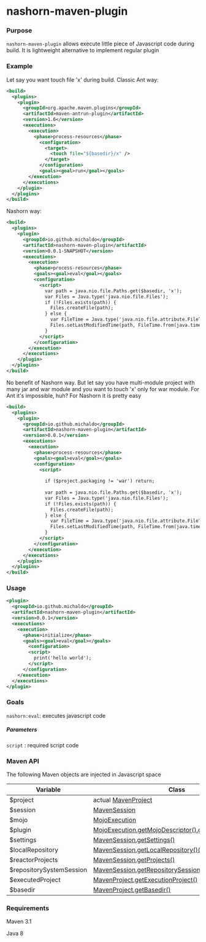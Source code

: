 # nashorn-maven-plugin

### Purpose

`nashorn-maven-plugin` allows execute little piece of Javascript code during build. It is lightweight 
alternative to implement regular plugin

### Example

Let say you want touch file 'x' during build. Classic Ant way:
```xml
<build>
  <plugins>
    <plugin>
      <groupId>org.apache.maven.plugins</groupId>
      <artifactId>maven-antrun-plugin</artifactId>
      <version>1.6</version>
      <executions>
        <execution>
          <phase>process-resources</phase>
            <configuration>
              <target>
                <touch file="${basedir}/x" />
              </target>
            </configuration>
            <goals><goal>run</goal></goals>
        </execution>
      </executions>
    </plugin>
  </plugins>
</build>
```

Nashorn  way:

```xml
<build>
  <plugins>
    <plugin>
      <groupId>io.github.michaldo</groupId>
      <artifactId>nashorn-maven-plugin</artifactId>
      <version>0.0.1-SNAPSHOT</version>
      <executions>
        <execution>
          <phase>process-resources</phase>
          <goals><goal>eval</goal></goals>
          <configuration>
            <script>
              var path = java.nio.file.Paths.get($basedir, 'x');
              var Files = Java.type('java.nio.file.Files');
              if (!Files.exists(path)) {
                Files.createFile(path);
              } else {
                var FileTime = Java.type('java.nio.file.attribute.FileTime');
                Files.setLastModifiedTime(path, FileTime.from(java.time.Instant.now()))
              }
            </script>
          </configuration>
        </execution>
      </executions>
    </plugin>
  </plugins>
</build>
```

No benefit of Nashorn way. But let say you have multi-module project with many jar and war module and you want to touch 'x' 
only for war module. For Ant it's impossible, huh? For Nashorn it is pretty easy

```xml
<build>
  <plugins>
    <plugin>
      <groupId>io.github.michaldo</groupId>
      <artifactId>nashorn-maven-plugin</artifactId>
      <version>0.0.1</version>
      <executions>
        <execution>
          <phase>process-resources</phase>
          <goals><goal>eval</goal></goals>
          <configuration>
            <script>
              
              if ($project.packaging != 'war') return;
              
              var path = java.nio.file.Paths.get($basedir, 'x');
              var Files = Java.type('java.nio.file.Files');
              if (!Files.exists(path)) {
                Files.createFile(path);
              } else {
                var FileTime = Java.type('java.nio.file.attribute.FileTime');
                Files.setLastModifiedTime(path, FileTime.from(java.time.Instant.now()))
              }
            </script>
          </configuration>
        </execution>
      </executions>
    </plugin>
  </plugins>
</build>
```

### Usage
```xml
<plugin>
  <groupId>io.github.michaldo</groupId>
  <artifactId>nashorn-maven-plugin</artifactId>
  <version>0.0.1</version>
  <executions>
    <execution>
      <phase>initialize</phase>
      <goals><goal>eval</goal></goals>
        <configuration>
        <script>
          print('hello world');
        </script>
      </configuration>
    </execution>
  </executions>
</plugin>
```

### Goals
`nashorn:eval`: executes javascript code
##### Parameters
`script` : required script code

### Maven API
The following Maven objects are injected in Javascript space

| Variable | Class
|--- | --- 
|$project| actual [MavenProject](https://maven.apache.org/ref/3.1.1/maven-core/apidocs/org/apache/maven/project/MavenProject.html)
|$session| [MavenSession](https://maven.apache.org/ref/3.1.1/maven-core/apidocs/org/apache/maven/execution/MavenSession.html)
|$mojo|[MojoExecution](https://maven.apache.org/ref/3.1.1/maven-core/apidocs/org/apache/maven/plugin/MojoExecution.html)
|$plugin|[MojoExecution.getMojoDescriptor().getPluginDescriptor()](http://maven.apache.org/ref/3.1.1/maven-plugin-api/apidocs/org/apache/maven/plugin/descriptor/MojoDescriptor.html)
|$settings|[MavenSession.getSettings()](http://maven.apache.org/ref/3.1.1/maven-settings/apidocs/org/apache/maven/settings/Settings.html)
|$localRepository|[MavenSession.getLocalRepository()()](http://maven.apache.org/ref/3.1.1/maven-artifact/apidocs/org/apache/maven/artifact/repository/ArtifactRepository.html)
|$reactorProjects|[MavenSession.getProjects()](https://maven.apache.org/ref/3.1.1/maven-core/apidocs/org/apache/maven/execution/MavenSession.html#getProjects%28%29)
|$repositorySystemSession|[MavenSession.getRepositorySession()](https://maven.apache.org/ref/3.1.1/maven-core/apidocs/org/apache/maven/execution/MavenSession.html#getRepositorySession%28%29)
|$executedProject|[MavenProject.getExecutionProject()](https://maven.apache.org/ref/3.1.1/maven-core/apidocs/org/apache/maven/project/MavenProject.html#getExecutionProject%28%29)
|$basedir|[MavenProject.getBasedir()](https://maven.apache.org/ref/3.1.1/maven-core/apidocs/org/apache/maven/project/MavenProject.html#getBasedir%28%29)

### Requirements

Maven 3.1

Java 8
